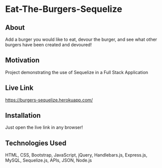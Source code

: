 # Eat-The-Burgers-Sequelize

## About
Add a burger you would like to eat, devour the burger, and see what other burgers have been created and devoured!

## Motivation
Project demonstrating the use of Sequelize in a Full Stack Application

## Live Link
https://burgers-sequelize.herokuapp.com/

## Installation
Just open the live link in any browser!

## Technologies Used
HTML, CSS, Bootstrap, JavaScript, jQuery, Handlebars.js, Express.js, MySQL, Sequelize.js, APIs, JSON, Node.js
